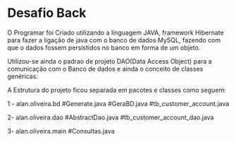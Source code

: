 # Desafio Back

O Programar foi Criado utilizando a linguagem JAVA, framework Hibernate para fazer a ligação de java com o banco de dados MySQL, fazendo com que o  dados fossem persistidos no banco em forma de um objeto. 

Utilizou-se ainda o padrao de projeto DAO(Data Access Object) para a comunicação com o Banco de dados e ainda o conceito de classes genéricas.

A Estrutura do projeto ficou separada em pacotes e classes como seguem: 

  1 - alan.oliveira.bd 
        #Generate.java
        #GeraBD.java
        #tb_customer_account.java
        
  2- alan.oliveira.dao
        #AbstractDao.java
        #tb_customer_account_dao.java
  
  3- alan.oliveira.main
        #Consultas.java

